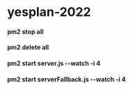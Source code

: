 # yesplan-2022

#### pm2 stop all
#### pm2 delete all 
#### pm2 start server.js --watch -i 4
#### pm2 start serverFallback.js --watch -i 4
